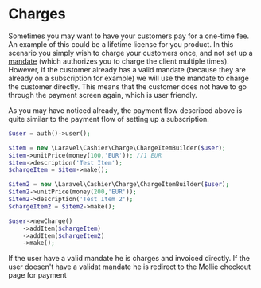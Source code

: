 # Charges

Sometimes you may want to have your customers pay for a one-time fee.
An example of this could be a lifetime license for you product.
In this scenario you simply wish to charge your customers once, and not set up a [mandate](https://docs.mollie.com/payments/recurring) (which authorizes you to charge the client multiple times).
However, if the customer already has a valid mandate (because they are already on a subscription for example) we will use the mandate to charge the customer directly.
This means that the customer does not have to go through the payment screen again, which is user friendly.

As you may have noticed already, the payment flow described above is quite similar to the payment flow of setting up a subscription.



```php
$user = auth()->user();

$item = new \Laravel\Cashier\Charge\ChargeItemBuilder($user);
$item->unitPrice(money(100,'EUR')); //1 EUR
$item->description('Test Item');
$chargeItem = $item->make();

$item2 = new \Laravel\Cashier\Charge\ChargeItemBuilder($user);
$item2->unitPrice(money(200,'EUR'));
$item2->description('Test Item 2');
$chargeItem2 = $item2->make();

$user->newCharge()
    ->addItem($chargeItem)
    ->addItem($chargeItem2)
    ->make();
```

If the user have a valid mandate he is charges and invoiced directly.
If the user doesen't have a validat mandate he is redirect to the Mollie checkout page for payment
